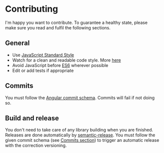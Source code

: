 # Contributing

I'm happy you want to contribute. To guarantee a healthy state, please make sure you read and fulfil the following sections.

## General

- Use [JavaScript Standard Style](https://standardjs.com/)
- Watch for a clean and readable code style. More [here](https://medium.com/javascript-scene/elements-of-javascript-style-caa8821cb99f)
- Avoid JavaScript before [ES6](http://es6-features.org/) wherever possible
- Edit or add tests if appropriate

## Commits

You must follow the [Angular commit schema](https://gist.github.com/stephenparish/9941e89d80e2bc58a153). Commits will fail if not doing so.

## Build and release

You don't need to take care of any library building when you are finished. Releases are done automatically by [semantic-release](https://github.com/semantic-release/semantic-release). You must follow the given commit schema (see [Commits section](#commits)) to trigger an automatic release with the correction versioning.